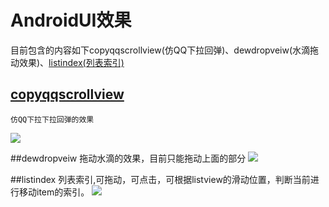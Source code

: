 # AndroidUI效果
  目前包含的内容如下copyqqscrollview(仿QQ下拉回弹)、dewdropveiw(水滴拖动效果)、[listindex(列表索引)](#listindex)
  
  

## [copyqqscrollview](https://github.com/Waylenwang/AndroidUI_Waylen/blob/master/copyqqscrollview/src/main/java/com/copyqqscrollview/project/view/SpringbackScrollView.java)
    仿QQ下拉下拉回弹的效果
![](https://raw.githubusercontent.com/Waylenwang/AndroidUI_Waylen/master/screenpic/cppyQQScrollView.gif)

##dewdropveiw
  拖动水滴的效果，目前只能拖动上面的部分
![](https://raw.githubusercontent.com/Waylenwang/AndroidUI_Waylen/master/screenpic/dewdropview.gif)

##<a name="#listindex">listindex</a>
    列表索引,可拖动，可点击，可根据listview的滑动位置，判断当前进行移动item的索引。
![](https://raw.githubusercontent.com/Waylenwang/AndroidUI_Waylen/master/screenpic/indexView.gif)
